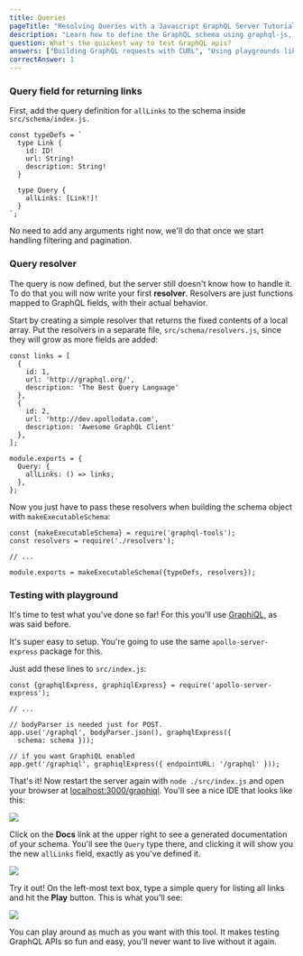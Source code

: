 ```yaml
---
title: Queries
pageTitle: "Resolving Queries with a Javascript GraphQL Server Tutorial"
description: "Learn how to define the GraphQL schema using graphql-js, implement query resolvers with Javascript & Node.js and test your queries in a GraphiQL Playground."
question: What's the quickest way to test GraphQL apis?
answers: ["Building GraphQL requests with CURL", "Using playgrounds like GraphiQL", "Using Postman or similar app for sending HTTP requests", "Building a frontend client app that sends requests"]
correctAnswer: 1
---
```


### Query field for returning links

<Instruction>

First, add the query definition for `allLinks` to the schema inside `src/schema/index.js.` 

```js(path=".../hackernews-graphql-js/src/schema/index.js")
const typeDefs = `
  type Link {
    id: ID!
    url: String!
    description: String!
  }

  type Query {
    allLinks: [Link!]!
  }
`;
```

</Instruction>

No need to add any arguments right now, we'll do that once we start handling filtering and pagination.

### Query resolver

The query is now defined, but the server still doesn't know how to handle it. To do that you will now write your first **resolver**. Resolvers are just functions mapped to GraphQL fields, with their actual behavior.

<Instruction>

Start by creating a simple resolver that returns the fixed contents of a local array. Put the resolvers in a separate file, `src/schema/resolvers.js`, since they will grow as more fields are added:

```js(path=".../hackernews-graphql-js/src/schema/resolvers.js")
const links = [
  {
    id: 1,
    url: 'http://graphql.org/',
    description: 'The Best Query Language'
  },
  {
    id: 2,
    url: 'http://dev.apollodata.com',
    description: 'Awesome GraphQL Client'
  },
];

module.exports = {
  Query: {
    allLinks: () => links,
  },
};
```

</Instruction>

<Instruction>

Now you just have to pass these resolvers when building the schema object with `makeExecutableSchema`:

```js(path=".../hackernews-graphql-js/src/schema/index.js")
const {makeExecutableSchema} = require('graphql-tools');
const resolvers = require('./resolvers');

// ...

module.exports = makeExecutableSchema({typeDefs, resolvers});
```

</Instruction>

### Testing with playground

It's time to test what you've done so far! For this you'll use [GraphiQL](https://github.com/graphql/graphiql), as was said before.

It's super easy to setup. You're going to use the same `apollo-server-express` package for this.

<Instruction>

Just add these lines to `src/index.js`:

```js(path=".../hackernews-graphql-js/src/index.js")
const {graphqlExpress, graphiqlExpress} = require('apollo-server-express');

// ...

// bodyParser is needed just for POST.
app.use('/graphql', bodyParser.json(), graphqlExpress({ 
  schema: schema }));

// if you want GraphiQL enabled
app.get('/graphiql', graphiqlExpress({ endpointURL: '/graphql' })); 
```

</Instruction>

<Instruction>

That's it! Now restart the server again with `node ./src/index.js` and open your browser at [localhost:3000/graphiql](http://localhost:3000/graphiql). You'll see a nice IDE that looks like this:

![](http://i.imgur.com/0s8NcWR.png)

</Instruction>

<Instruction>

Click on the **Docs** link at the upper right to see a generated documentation of your schema. You'll see the `Query` type there, and clicking it will show you the new `allLinks` field, exactly as you've defined it.

![](http://i.imgur.com/xTTcAZl.png)

</Instruction>

<Instruction>

Try it out! On the left-most text box, type a simple query for listing all links and hit the **Play** button. This is what you'll see:

![](http://i.imgur.com/LuALGY6.png)

</Instruction>

You can play around as much as you want with this tool. It makes testing GraphQL APIs so fun and easy, you'll never want to live without it again.
